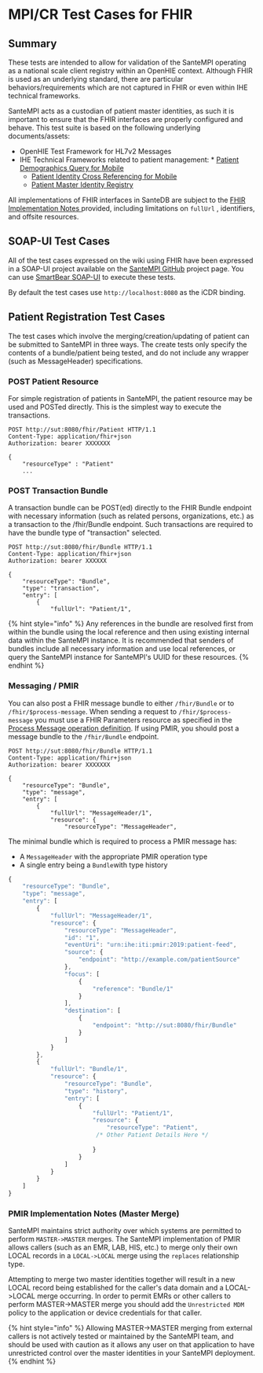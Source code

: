 # MPI/CR Test Cases for FHIR

## Summary

These tests are intended to allow for validation of the SanteMPI operating as a national scale client registry within an OpenHIE context. Although FHIR is used as an underlying standard, there are particular behaviors/requirements which are not captured in FHIR or even within IHE technical frameworks.

SanteMPI acts as a custodian of patient master identities, as such it is important to ensure that the FHIR interfaces are properly configured and behave. This test suite is based on the following underlying documents/assets:

* OpenHIE Test Framework for HL7v2 Messages
* IHE Technical Frameworks related to patient management:
  *    [Patient Demographics Query for Mobile](https://www.ihe.net/uploadedFiles/Documents/ITI/IHE\_ITI\_Suppl\_PDQm.pdf)
  * [Patient Identity Cross Referencing for Mobile](https://www.ihe.net/uploadedFiles/Documents/ITI/IHE\_ITI\_Suppl\_PIXm.pdf)
  * [Patient Master Identity Registry](https://www.ihe.net/uploadedFiles/Documents/ITI/IHE\_ITI\_Suppl\_PMIR.pdf) &#x20;

All implementations of FHIR interfaces in SanteDB are subject to the [FHIR Implementation Notes ](../../../../../../../../developers/service-apis/hl7-fhir/#fhir-implementation)provided, including limitations on `fullUrl` , identifiers, and offsite resources.&#x20;

## SOAP-UI Test Cases

All of the test cases expressed on the wiki using FHIR have been expressed in a SOAP-UI project available on the [SanteMPI GitHub](https://github.com/santedb/santempi/blob/master/SanteMPI-Test-Cases-soapui-project.xml) project page. You can use [SmartBear SOAP-UI](https://www.soapui.org/downloads/latest-release/) to execute these tests.&#x20;

By default the test  cases use `http://localhost:8080` as the iCDR binding.

## Patient Registration Test Cases

The test cases which involve the merging/creation/updating of patient can be submitted to SanteMPI in three ways. The create tests only specify the contents of a bundle/patient being tested, and do not include any wrapper (such as MessageHeader) specifications.&#x20;

### POST Patient Resource

For simple registration of patients in SanteMPI, the patient resource may be used and POSTed directly. This is the simplest way to execute the transactions.&#x20;

```http
POST http://sut:8080/fhir/Patient HTTP/1.1
Content-Type: application/fhir+json
Authorization: bearer XXXXXXX

{
    "resourceType" : "Patient"
    ...
```

### POST Transaction Bundle

A transaction bundle can be POST(ed) directly to the FHIR Bundle endpoint with necessary information (such as related persons, organizations, etc.) as a transaction to the /fhir/Bundle endpoint. Such transactions are required to have the bundle type of "transaction" selected.

```http
POST http://sut:8080/fhir/Bundle HTTP/1.1
Content-Type: application/fhir+json
Authorization: bearer XXXXXX

{
    "resourceType": "Bundle",
    "type": "transaction",
    "entry": [
        {
            "fullUrl": "Patient/1",
```

{% hint style="info" %}
Any references in the bundle are resolved first from within the bundle using the local reference and then using existing internal data within the SanteMPI instance. It is recommended that senders of bundles include all necessary information and use local references, or query the SanteMPI instance for SanteMPI's UUID for these resources.
{% endhint %}

### Messaging / PMIR

You can also post a FHIR message bundle to either `/fhir/Bundle` or to `/fhir/$process-message`. When sending a request to `/fhir/$process-message` you must use a FHIR Parameters resource as specified in the [Process Message operation definition](https://www.hl7.org/fhir/R4/messageheader-operation-process-message.html). If using PMIR, you should post a message bundle to the `/fhir/Bundle` endpoint.

```http
POST http://sut:8080/fhir/Bundle HTTP/1.1
Content-Type: application/fhir+json
Authorization: bearer XXXXXXX

{
    "resourceType": "Bundle",
    "type": "message",
    "entry": [
        {
            "fullUrl": "MessageHeader/1",
            "resource": {
                "resourceType": "MessageHeader",
```

The minimal bundle which is required to process a PMIR message has:

* A `MessageHeader` with the appropriate PMIR operation type
* A single entry being a `Bundle`with type history

```javascript
{
    "resourceType": "Bundle",
    "type": "message",
    "entry": [
        {
            "fullUrl": "MessageHeader/1",
            "resource": {
                "resourceType": "MessageHeader",
                "id": "1",
                "eventUri": "urn:ihe:iti:pmir:2019:patient-feed",
                "source": {
                    "endpoint": "http://example.com/patientSource"
                },
                "focus": [
                    {
                        "reference": "Bundle/1"
                    }
                ],
                "destination": [
                    {
                        "endpoint": "http://sut:8080/fhir/Bundle"
                    }
                ]
            }
        },
        {
            "fullUrl": "Bundle/1",
            "resource": {
                "resourceType": "Bundle",
                "type": "history",
                "entry": [
                    {
                        "fullUrl": "Patient/1",
                        "resource": {
                            "resourceType": "Patient",
                         /* Other Patient Details Here */
                            
                        }
                    }
                ]
            }
        }
    ]
}
```

### PMIR Implementation Notes (Master Merge)

SanteMPI maintains strict authority over which systems are permitted to perform `MASTER->MASTER` merges. The SanteMPI implementation of PMIR allows callers (such as an EMR, LAB, HIS, etc.) to merge only their own LOCAL records in a `LOCAL->LOCAL` merge using the `replaces` relationship type.&#x20;

Attempting to merge two master identities together will result in a new LOCAL record being established for the caller's data domain and a LOCAL->LOCAL merge occurring. In order to permit EMRs or other callers to perform MASTER->MASTER merge you should add the `Unrestricted MDM` policy to the application or device credentials for that caller.&#x20;

{% hint style="info" %}
Allowing MASTER->MASTER merging from external callers is not actively tested or maintained by the SanteMPI team, and should be used with caution as it allows any user on that application to have unrestricted control over the master identities in your SanteMPI deployment.
{% endhint %}
